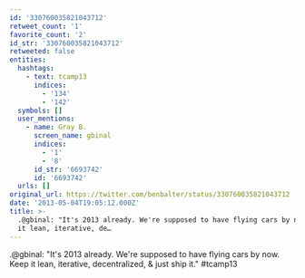 ```yaml
---
id: '330760035821043712'
retweet_count: '1'
favorite_count: '2'
id_str: '330760035821043712'
retweeted: false
entities:
  hashtags:
    - text: tcamp13
      indices:
        - '134'
        - '142'
  symbols: []
  user_mentions:
    - name: Gray B.
      screen_name: gbinal
      indices:
        - '1'
        - '8'
      id_str: '6693742'
      id: '6693742'
  urls: []
original_url: https://twitter.com/benbalter/status/330760035821043712
date: '2013-05-04T19:05:12.000Z'
title: >-
  .@gbinal: "It's 2013 already. We're supposed to have flying cars by now. Keep
  it lean, iterative, de…
---
```


.@gbinal: "It's 2013 already. We're supposed to have flying cars by now. Keep it lean, iterative, decentralized, &amp; just ship it." #tcamp13